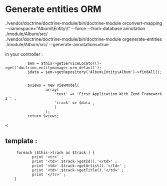 <h1>Generate entities ORM </h1>
./vendor/doctrine/doctrine-module/bin/doctrine-module orconvert-mapping --namespace="Album\\Entity\\" --force  --from-database annotation ./module/Album/src/  
<br/>
./vendor/doctrine/doctrine-module/bin/doctrine-module orgenerate-entities ./module/Album/src/ --generate-annotations=true

in your controller : 

              $em = $this->getServiceLocator()->get('doctrine.entitymanager.orm_default');
              $data = $em->getRepository('Album\Entity\Album')->findAll();
 
              
              $views = new ViewModel(
                      array(
                          'text' => 'First Application With Zend Framework 2 ' , 
                          'track' => $data , 
                          )
                      );
              return $views;
<
<br/>
<h2>template  : </h2>


         foreach ($this->track as $track ) { 
                print '<tr>' ; 
                print '<td>'.$track->getId().'</td>' ; 
                print '<td>'.$track->getArtist().'</td>' ; 
                print '<td>'.$track->getTitle().'</td>' ; 
                print '</tr>' ; 
        }
    
            

